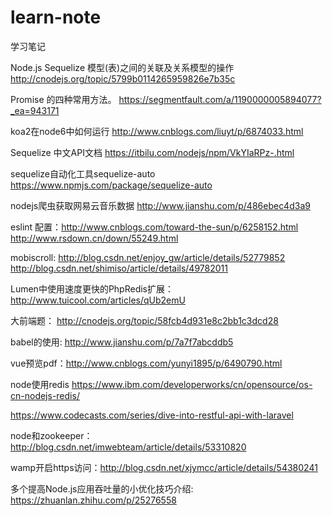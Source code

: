 # learn-note
学习笔记

Node.js Sequelize 模型(表)之间的关联及关系模型的操作
http://cnodejs.org/topic/5799b0114265959826e7b35c

Promise 的四种常用方法。
https://segmentfault.com/a/1190000005894077?_ea=943171

koa2在node6中如何运行
http://www.cnblogs.com/liuyt/p/6874033.html

Sequelize 中文API文档
https://itbilu.com/nodejs/npm/VkYIaRPz-.html

sequelize自动化工具sequelize-auto  https://www.npmjs.com/package/sequelize-auto

nodejs爬虫获取网易云音乐数据     http://www.jianshu.com/p/486ebec4d3a9
 
 
eslint 配置：http://www.cnblogs.com/toward-the-sun/p/6258152.html http://www.rsdown.cn/down/55249.html

mobiscroll:  http://blog.csdn.net/enjoy_gw/article/details/52779852  http://blog.csdn.net/shimiso/article/details/49782011

Lumen中使用速度更快的PhpRedis扩展：http://www.tuicool.com/articles/qUb2emU

大前端题： http://cnodejs.org/topic/58fcb4d931e8c2bb1c3dcd28

babel的使用: http://www.jianshu.com/p/7a7f7abcddb5

vue预览pdf：http://www.cnblogs.com/yunyi1895/p/6490790.html

node使用redis https://www.ibm.com/developerworks/cn/opensource/os-cn-nodejs-redis/

https://www.codecasts.com/series/dive-into-restful-api-with-laravel

node和zookeeper：http://blog.csdn.net/imwebteam/article/details/53310820

wamp开启https访问：http://blog.csdn.net/xjymcc/article/details/54380241

多个提高Node.js应用吞吐量的小优化技巧介绍: https://zhuanlan.zhihu.com/p/25276558

